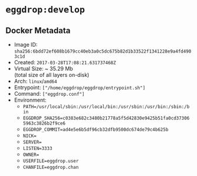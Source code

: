 # `eggdrop:develop`

## Docker Metadata

- Image ID: `sha256:6bdd72ef608b1679cc40eb3a0c5dc675b82d1b33522f1341228e9a4fd4903c1d`
- Created: `2017-03-28T17:08:21.631737468Z`
- Virtual Size: ~ 35.29 Mb  
  (total size of all layers on-disk)
- Arch: `linux`/`amd64`
- Entrypoint: `["/home/eggdrop/eggdrop/entrypoint.sh"]`
- Command: `["eggdrop.conf"]`
- Environment:
  - `PATH=/usr/local/sbin:/usr/local/bin:/usr/sbin:/usr/bin:/sbin:/bin`
  - `EGGDROP_SHA256=c0383e682c3480b21778a5f5d42830e9425b51fa0cd373065963c3826b2f9ce6`
  - `EGGDROP_COMMIT=ad4e5e6b5df96cb32dfb9500dc674de79c4b625b`
  - `NICK=`
  - `SERVER=`
  - `LISTEN=3333`
  - `OWNER=`
  - `USERFILE=eggdrop.user`
  - `CHANFILE=eggdrop.chan`
